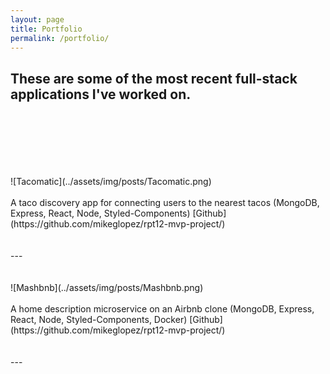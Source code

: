 ```yaml
---
layout: page
title: Portfolio
permalink: /portfolio/
---
```


These are some of the most recent full-stack applications I've worked on.
<br>
<br>
<br>
---
<br>
<br>
<br>
![Tacomatic](../assets/img/posts/Tacomatic.png)
<br>
<br>
A taco discovery app for connecting users to the nearest tacos
(MongoDB, Express, React, Node, Styled-Components)
[Github](https://github.com/mikeglopez/rpt12-mvp-project/)
<br>
<br>
<br>
---
<br>
<br>
<br>
![Mashbnb](../assets/img/posts/Mashbnb.png)
<br>
<br>
A home description microservice on an Airbnb clone
(MongoDB, Express, React, Node, Styled-Components, Docker)
[Github](https://github.com/mikeglopez/rpt12-mvp-project/)
<br>
<br>
<br>
---